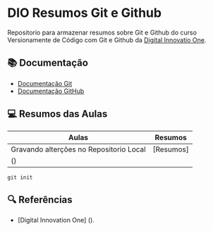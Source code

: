 # DIO Resumos Git e Github

Repositorio para armazenar resumos sobre Git e Github
do curso Versionamente de Código com Git e Github da 
[Digital Innovatio One](https://www.dio.me/).

## 📚 Documentação

- [Documentação Git](https://git-scm.com/doc)
- [Documentação GitHub](https://docs.github.com/)

## 💻 Resumos das Aulas

|Aulas | Resumos |
|------|---------|
|Gravando alterções no Repositorio Local|[Resumos]
() |


```
git init 

```

## 🔍 Referências

- [Digital Innovation One] ().
